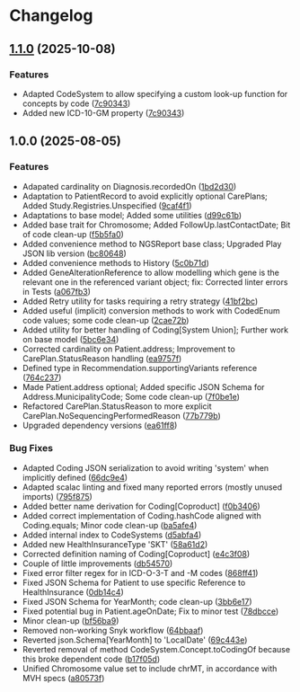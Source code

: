 # Changelog

## [1.1.0](https://github.com/dnpm-dip/backend-core/compare/v1.0.0...v1.1.0) (2025-10-08)


### Features

* Adapted CodeSystem to allow specifying a custom look-up function for concepts by code ([7c90343](https://github.com/dnpm-dip/backend-core/commit/7c9034377c6a63d83ab32a60bc17e0b4bfa56f8a))
* Added new ICD-10-GM property ([7c90343](https://github.com/dnpm-dip/backend-core/commit/7c9034377c6a63d83ab32a60bc17e0b4bfa56f8a))

## 1.0.0 (2025-08-05)


### Features

* Adapated cardinality on Diagnosis.recordedOn ([1bd2d30](https://github.com/dnpm-dip/backend-core/commit/1bd2d30262214de92162ebfebb77e854c8802e7a))
* Adaptation to PatientRecord to avoid explicitly optional CarePlans; Added Study.Registries.Unspecified ([9caf4f1](https://github.com/dnpm-dip/backend-core/commit/9caf4f1cbbf3b8e8c4b248cda15f62dfa9fe7ece))
* Adaptations to base model; Added some utilities ([d99c61b](https://github.com/dnpm-dip/backend-core/commit/d99c61bad927d6f1ebc6b1314bbfc6b4904fe29a))
* Added base trait for Chromosome; Added FollowUp.lastContactDate; Bit of code clean-up ([f5b5fa0](https://github.com/dnpm-dip/backend-core/commit/f5b5fa0b19eac3d1272c2b0646ced292e5dad3c7))
* Added convenience method to NGSReport base class; Upgraded Play JSON lib version ([bc80648](https://github.com/dnpm-dip/backend-core/commit/bc806489cf1f4cafa76480ae71696ce57d99fec5))
* Added convenience methods to History ([5c0b71d](https://github.com/dnpm-dip/backend-core/commit/5c0b71d2786053359b542047023c8d98400426f0))
* Added GeneAlterationReference to allow modelling which gene is the relevant one in the referenced variant object; fix: Corrected linter errors in Tests ([a067fb3](https://github.com/dnpm-dip/backend-core/commit/a067fb315bf557e07005cf3f60e77f67205dbb93))
* Added Retry utility for tasks requiring a retry strategy ([41bf2bc](https://github.com/dnpm-dip/backend-core/commit/41bf2bc98b9b645ff5dbe79588676b087f43ec31))
* Added useful (implicit) conversion methods to work with CodedEnum code values; some code clean-up ([2cae72b](https://github.com/dnpm-dip/backend-core/commit/2cae72bedc8c8b67dbbaa44eef719287c7ef8404))
* Added utility for better handling of Coding[System Union]; Further work on base model ([5bc6e34](https://github.com/dnpm-dip/backend-core/commit/5bc6e340bc308cb41e12c3056c0eb5f4065d097e))
* Corrected cardinality on Patient.address; Improvement to CarePlan.StatusReason handling ([ea9757f](https://github.com/dnpm-dip/backend-core/commit/ea9757fe901350a0a330b05c2b3d9528b887df4d))
* Defined type in Recommendation.supportingVariants reference ([764c237](https://github.com/dnpm-dip/backend-core/commit/764c237ef2ded8d2f22f5707cce2a0e494b0b561))
* Made Patient.address optional; Added specific JSON Schema for Address.MunicipalityCode; Some code clean-up ([7f0be1e](https://github.com/dnpm-dip/backend-core/commit/7f0be1e08cb361df0f777bb8556526e448df0da0))
* Refactored CarePlan.StatusReason to more explicit CarePlan.NoSequencingPerformedReason ([77b779b](https://github.com/dnpm-dip/backend-core/commit/77b779b7a88534485a46459f32e49941a34756ca))
* Upgraded dependency versions ([ea61ff8](https://github.com/dnpm-dip/backend-core/commit/ea61ff80a3c453aa72fbf223478def9948e44475))


### Bug Fixes

* Adapted Coding JSON serialization to avoid writing 'system' when implicitly defined ([66dc9e4](https://github.com/dnpm-dip/backend-core/commit/66dc9e4e9b3ef64aab7e12c17a6e76f0273f77b1))
* Adapted scalac linting and fixed many reported errors (mostly unused imports) ([795f875](https://github.com/dnpm-dip/backend-core/commit/795f875d97dffbbf4c6b6765eaf31de6af0438a9))
* Added better name derivation for Coding[Coproduct] ([f0b3406](https://github.com/dnpm-dip/backend-core/commit/f0b3406b9b8e3f4df8b59a6458e28a79a4355166))
* Added correct implementation of Coding.hashCode aligned with Coding.equals; Minor code clean-up ([ba5afe4](https://github.com/dnpm-dip/backend-core/commit/ba5afe42b4a50019e48300030cf25099a5ce7476))
* Added internal index to CodeSystems ([d5abfa4](https://github.com/dnpm-dip/backend-core/commit/d5abfa4bbaba2eb1fc24747e13e9bfc60fcb359b))
* Added new HealthInsuranceType 'SKT' ([58a61d2](https://github.com/dnpm-dip/backend-core/commit/58a61d230e04dd346e736e1a89378da624fd2d14))
* Corrected definition naming of Coding[Coproduct] ([e4c3f08](https://github.com/dnpm-dip/backend-core/commit/e4c3f0828befd08ca2c658c865cee376d6689734))
* Couple of little improvements ([db54570](https://github.com/dnpm-dip/backend-core/commit/db54570a8f3c30f9397e6e004307ded246387171))
* Fixed error filter regex for in ICD-O-3-T and -M codes ([868ff41](https://github.com/dnpm-dip/backend-core/commit/868ff412970cf94aa69afb3670c384795c825a94))
* Fixed JSON Schema for Patient to use specific Reference to HealthInsurance ([0db14c4](https://github.com/dnpm-dip/backend-core/commit/0db14c4b5cb8f2cbb746a5479474d93bed02686b))
* Fixed JSON Schema for YearMonth; code clean-up ([3bb6e17](https://github.com/dnpm-dip/backend-core/commit/3bb6e17bc40615943c7dbd165b3fc0a2661fb910))
* Fixed potential bug in Patient.ageOnDate; Fix to minor test ([78dbcce](https://github.com/dnpm-dip/backend-core/commit/78dbcce09d6e456375a3e8357ba8a9166af53f70))
* Minor clean-up ([bf56ba9](https://github.com/dnpm-dip/backend-core/commit/bf56ba929950057e17df94498175c9a35788b46f))
* Removed non-working Snyk workflow ([64bbaaf](https://github.com/dnpm-dip/backend-core/commit/64bbaaf74e2b7c4c5f05ba2efd136dd98f3f86c4))
* Reverted json.Schema[YearMonth] to 'LocalDate' ([69c443e](https://github.com/dnpm-dip/backend-core/commit/69c443e8f1fcec06e401ccfc56dd6b3447b306ce))
* Reverted removal of method CodeSystem.Concept.toCodingOf because this broke dependent code ([b17f05d](https://github.com/dnpm-dip/backend-core/commit/b17f05d0fe78994fc8a95f3c3e6bb968e0e37da4))
* Unified Chromosome value set to include chrMT, in accordance with MVH specs ([a80573f](https://github.com/dnpm-dip/backend-core/commit/a80573f086d525d39cb76cc7699992b119f7a9ab))

